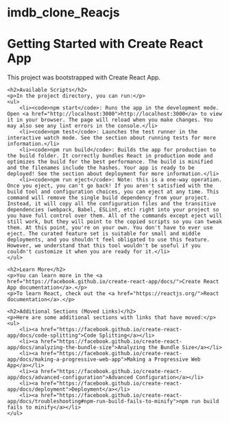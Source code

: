 # imdb_clone_Reacjs
<!DOCTYPE html>
<html lang="en">
<head>
    <meta charset="UTF-8">
    <meta name="viewport" content="width=device-width, initial-scale=1.0">
    <title>Getting Started with Create React App</title>
</head>
<body>
    <h1>Getting Started with Create React App</h1>
    <p>This project was bootstrapped with Create React App.</p>

    <h2>Available Scripts</h2>
    <p>In the project directory, you can run:</p>
    <ul>
        <li><code>npm start</code>: Runs the app in the development mode. Open <a href="http://localhost:3000">http://localhost:3000</a> to view it in your browser. The page will reload when you make changes. You may also see any lint errors in the console.</li>
        <li><code>npm test</code>: Launches the test runner in the interactive watch mode. See the section about running tests for more information.</li>
        <li><code>npm run build</code>: Builds the app for production to the build folder. It correctly bundles React in production mode and optimizes the build for the best performance. The build is minified and the filenames include the hashes. Your app is ready to be deployed! See the section about deployment for more information.</li>
        <li><code>npm run eject</code>: Note: this is a one-way operation. Once you eject, you can't go back! If you aren't satisfied with the build tool and configuration choices, you can eject at any time. This command will remove the single build dependency from your project. Instead, it will copy all the configuration files and the transitive dependencies (webpack, Babel, ESLint, etc) right into your project so you have full control over them. All of the commands except eject will still work, but they will point to the copied scripts so you can tweak them. At this point, you're on your own. You don't have to ever use eject. The curated feature set is suitable for small and middle deployments, and you shouldn't feel obligated to use this feature. However, we understand that this tool wouldn't be useful if you couldn't customize it when you are ready for it.</li>
    </ul>

    <h2>Learn More</h2>
    <p>You can learn more in the <a href="https://facebook.github.io/create-react-app/docs/">Create React App documentation</a>.</p>
    <p>To learn React, check out the <a href="https://reactjs.org/">React documentation</a>.</p>

    <h2>Additional Sections (Moved Links)</h2>
    <p>Here are some additional sections with links that have moved:</p>
    <ul>
        <li><a href="https://facebook.github.io/create-react-app/docs/code-splitting">Code Splitting</a></li>
        <li><a href="https://facebook.github.io/create-react-app/docs/analyzing-the-bundle-size">Analyzing the Bundle Size</a></li>
        <li><a href="https://facebook.github.io/create-react-app/docs/making-a-progressive-web-app">Making a Progressive Web App</a></li>
        <li><a href="https://facebook.github.io/create-react-app/docs/advanced-configuration">Advanced Configuration</a></li>
        <li><a href="https://facebook.github.io/create-react-app/docs/deployment">Deployment</a></li>
        <li><a href="https://facebook.github.io/create-react-app/docs/troubleshooting#npm-run-build-fails-to-minify">npm run build fails to minify</a></li>
    </ul>
</body>
</html>
